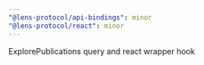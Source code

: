 ```yaml
---
"@lens-protocol/api-bindings": minor
"@lens-protocol/react": minor
---
```


ExplorePublications query and react wrapper hook
